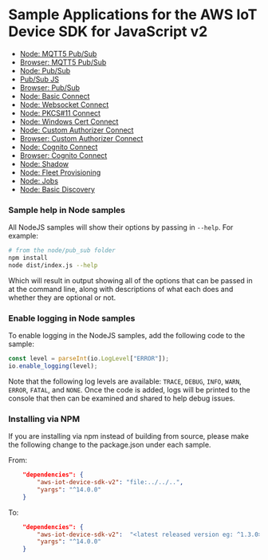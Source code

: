 # Sample Applications for the AWS IoT Device SDK for JavaScript v2

* [Node: MQTT5 Pub/Sub](./node/pub_sub_mqtt5/README.md)
* [Browser: MQTT5 Pub/Sub](./browser/pub_sub_mqtt5/README.md)
* [Node: Pub/Sub](./node/pub_sub/README.md)
* [Pub/Sub JS](./node/pub_sub_js/README.md)
* [Browser: Pub/Sub](./browser/pub_sub/README.md)
* [Node: Basic Connect](./node/basic_connect/README.md)
* [Node: Websocket Connect](./node/websocket_connect/README.md)
* [Node: PKCS#11 Connect](./node/pkcs11_connect/README.md)
* [Node: Windows Cert Connect](./node/windows_cert_connect/README.md)
* [Node: Custom Authorizer Connect](./node/custom_authorizer_connect/README.md)
* [Browser: Custom Authorizer Connect](./browser/custom_authorizer_connect/README.md)
* [Node: Cognito Connect](./node/cognito_connect/README.md)
* [Browser: Cognito Connect](./browser/pub_sub/README.md)
* [Node: Shadow](./node/shadow/README.md)
* [Node: Fleet Provisioning](./node/fleet_provisioning/README.md)
* [Node: Jobs](./node/jobs/README.md)
* [Node: Basic Discovery](./node/basic_discovery/README.md)

### Sample help in Node samples

All NodeJS samples will show their options by passing in `--help`. For example:

``` sh
# from the node/pub_sub folder
npm install
node dist/index.js --help
```

Which will result in output showing all of the options that can be passed in at the command line, along with descriptions of what each does and whether they are optional or not.

### Enable logging in Node samples

To enable logging in the NodeJS samples, add the following code to the sample:

``` js
const level = parseInt(io.LogLevel["ERROR"]);
io.enable_logging(level);
```

Note that the following log levels are available: `TRACE`, `DEBUG`, `INFO`, `WARN`, `ERROR`, `FATAL`, and `NONE`. Once the code is added, logs will be printed to the console that then can be examined and shared to help debug issues.

### Installing via NPM

If you are installing via npm instead of building from source, please make the following change to the package.json under each sample.

From:
``` json
    "dependencies": {
        "aws-iot-device-sdk-v2": "file:../../..",
        "yargs": "^14.0.0"
    }
```
To:
``` json
    "dependencies": {
        "aws-iot-device-sdk-v2":  "<latest released version eg: ^1.3.0>",
        "yargs": "^14.0.0"
    }
```
